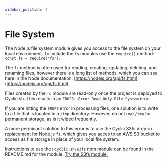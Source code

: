 ```yaml
---
sidebar_position: 4
---
```


# File System

The Node.js file system module gives you access to the file system on your local environment. To include the `fs` modules use the `require()` method:
`const fs = require('fs');`

The `fs` method is often used for reading, creating, updating, deleting, and renaming files, however there is a long list of methods, which you can see here in the Node documentation: [https://nodejs.org/api/fs.html](https://nodejs.org/api/fs.html).

Files created by the `fs` module are read-only once the project is deployed to Cyclic.sh. This results in an `EROFS: Error Read-Only File System` error. 

If you are hitting the `EROFS` error in processing files, one solution is to write to a file that is located in a `/tmp` directory. However, do not use `/tmp` for permanent storage, as is it wiped frequently.

A more perminant solution to this error is to use the Cyclic S3fs drop-in replacement for Node.js `fs`, which gives you acces to an AWS S3 bucket to access as file storage in place of your local file system.

Instructions to use the `@cyclic.sh/s3fs` npm module can be found in the README.md for the module. [Try the S3fs module.](https://github.com/cyclic-software/s3fs)
